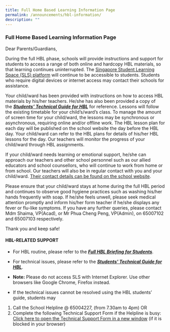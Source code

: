 ```yaml
---
title: Full Home Based Learning Information Page
permalink: /announcements/hbl-information/
description: ""
---
```

### Full Home Based Learning Information Page

Dear Parents/Guardians,

  

During the full HBL phase, schools will provide instructions and support for students to access a range of both online and hardcopy HBL materials, so that learning continues uninterrupted. The [Singapore Student Learning Space (SLS) platform](https://vle.learning.moe.edu.sg/login) will continue to be accessible to students. Students who require digital devices or internet access may contact their schools for assistance. 

  

Your child/ward has been provided with instructions on how to access HBL materials by his/her teachers. He/she has also been provided a copy of the [_**Students’ Technical Guide for HBL**_](/files/2021_Students%20Technical%20Guide%20for%20HBL_website.pdf) for reference. Lessons will follow the existing timetable for your child’s/ward’s class. To manage the amount of screen time for your child/ward, the lessons may be synchronous or asynchronous, requiring online and/or offline work. The HBL lesson plan for each day will be published on the school website the day before the HBL day. Your child/ward can refer to the HBL plans for details of his/her HBL lessons for the day. Our teachers will monitor the progress of your child/ward through HBL assignments.

  

If your child/ward needs learning or emotional support, he/she can approach our teachers and other school personnel such as our allied educators and school counsellors, who will continue to work from home or from school. Our teachers will also be in regular contact with you and your child/ward. [Their contact details can be found on the school website](https://staging.d2jrpotv8emy04.amplifyapp.com/our-family/teaching-staff/). 

  

Please ensure that your child/ward stays at home during the full HBL period and continues to observe good hygiene practices such as washing his/her hands frequently with soap. If he/she feels unwell, please seek medical attention promptly and inform his/her form teacher if he/she displays any fever or flu-like symptoms. If you have any further queries, please contact Mdm Shaima, VP(Acad), or Mr Phua Cheng Peng, VP(Admin), on 65007102 and 65007103 respectively.

Thank you and keep safe!   
  

#### HBL-RELATED SUPPORT

  

*   For HBL routine, please refer to the _**[Full HBL Briefing for Students](/files/2021_HBL%20Briefing%20for%20Students_website.pdf)**_.
*   For technical issues, please refer to the _**[Students' Technical Guide for HBL](/files/2021_Students%20Technical%20Guide%20for%20HBL_website.pdf)**_.

*   **Note:** Please do not access SLS with Internet Explorer. Use other browsers like Google Chrome, Firefox instead. 

  

*   If the technical issues cannot be resolved using the HBL students’ guide, students may

1.  Call the School Helpline @ 65004227, (from 7.30am to 4pm) OR
2.  Complete the following Technical Support Form if the Helpline is busy:  
    [Click here to open the Technical Support Form in a new window](https://forms.gle/hDoNj9GgxKfehdZaA) (if it is blocked in your browser)